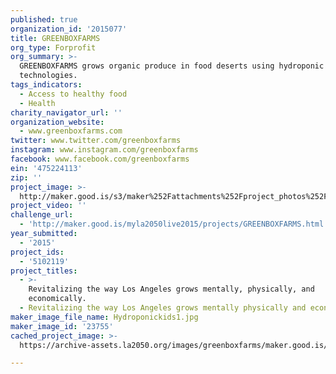 ```yaml
---
published: true
organization_id: '2015077'
title: GREENBOXFARMS
org_type: Forprofit
org_summary: >-
  GREENBOXFARMS grows organic produce in food deserts using hydroponic
  technologies.
tags_indicators:
  - Access to healthy food
  - Health
charity_navigator_url: ''
organization_website:
  - www.greenboxfarms.com
twitter: www.twitter.com/greenboxfarms
instagram: www.instagram.com/greenboxfarms
facebook: www.facebook.com/greenboxfarms
ein: '475224113'
zip: ''
project_image: >-
  http://maker.good.is/s3/maker%252Fattachments%252Fproject_photos%252Fimages%252F23755%252Fdisplay%252FHydroponickids1.jpg=c570x385
project_video: ''
challenge_url:
  - 'http://maker.good.is/myla2050live2015/projects/GREENBOXFARMS.html'
year_submitted:
  - '2015'
project_ids:
  - '5102119'
project_titles:
  - >-
    Revitalizing the way Los Angeles grows mentally, physically, and
    economically.
  - Revitalizing the way Los Angeles grows mentally physically and economically.
maker_image_file_name: Hydroponickids1.jpg
maker_image_id: '23755'
cached_project_image: >-
  https://archive-assets.la2050.org/images/greenboxfarms/maker.good.is/s3/maker%252Fattachments%252Fproject_photos%252Fimages%252F23755%252Fdisplay%252FHydroponickids1.jpg=c570x385.jpg

---
```

